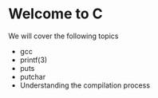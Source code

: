 <h1>Welcome to C</h1>
<p>We will cover the following topics</p>
<ul>
	<li>gcc</li>
	<li>printf(3)</li>
	<li>puts</li>
	<li>putchar</li>
	<li>Understanding the compilation process</li>
</ul>